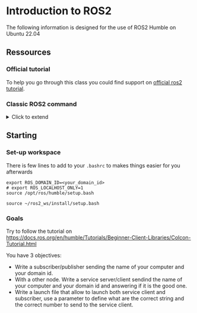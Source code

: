 # Introduction to ROS2
The following information is designed for the use of ROS2 Humble on Ubuntu 22.04
## Ressources
### Official tutorial
To help you go through this class you could find support on [official ros2 tutorial](https://docs.ros.org/en/humble/Tutorials.html).
### Classic ROS2 command

<details>
  <summary>Click to extend</summary>
  Hidden message
</details>


## Starting
### Set-up workspace
There is few lines to add to your `.bashrc` to makes things easier for you afterwards
```
export ROS_DOMAIN_ID=<your_domain_id>
# export ROS_LOCALHOST_ONLY=1
source /opt/ros/humble/setup.bash

source ~/ros2_ws/install/setup.bash
```

### Goals
Try to follow the tutorial on https://docs.ros.org/en/humble/Tutorials/Beginner-Client-Libraries/Colcon-Tutorial.html 

You have 3 objectives:
- Write a subscriber/publisher sending the name of your computer and your domain id.
- With a other node. Write a service server/client sendind the name of your computer and your domain id and answering if it is the good one.
- Write a launch file that allow to launch both service client and subscriber, use a parameter to define what are the correct string and the correct number to send to the service client.

